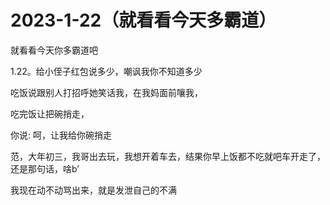 # 2023-1-22（就看看今天多霸道）

就看看今天你多霸道吧

1.22。给小侄子红包说多少，嘲讽我你不知道多少  

吃饭说跟别人打招呼她笑话我，在我妈面前嚷我，

吃完饭让把碗捎走，

你说: 呵，让我给你碗捎走

  

  

范，大年初三，我哥出去玩，我想开着车去，结果你早上饭都不吃就吧车开走了，还是那句话，啥b’

我现在动不动骂出来，就是发泄自己的不满

